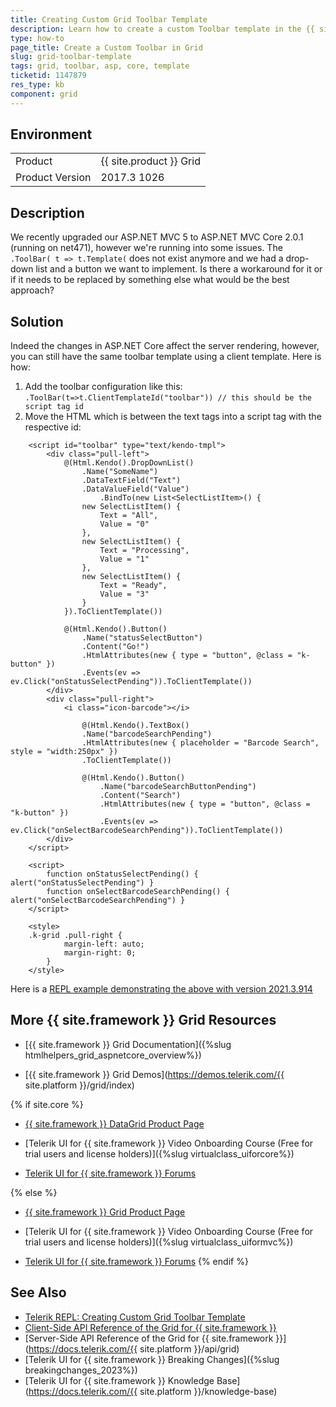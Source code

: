 ```yaml
---
title: Creating Custom Grid Toolbar Template
description: Learn how to create a custom Toolbar template in the {{ site.product }} Grid. Find the solution in the Knowledge Base section of the {{ site.product }} documentation.
type: how-to
page_title: Create a Custom Toolbar in Grid
slug: grid-toolbar-template
tags: grid, toolbar, asp, core, template
ticketid: 1147879
res_type: kb
component: grid
---
```


## Environment

<table>
 <tr>
  <td>Product</td>
  <td>{{ site.product }} Grid</td>
 </tr>
 <tr>
  <td>Product Version</td>
  <td>2017.3 1026</td>
 </tr>
</table>

## Description

We recently upgraded our ASP.NET MVC 5 to ASP.NET MVC Core 2.0.1 (running on net471), however we're running into some issues. The `.ToolBar( t => t.Template(` does not exist anymore and we had a drop-down list and a button we want to implement.
Is there a workaround for it or if it needs to be replaced by something else what would be the best approach?

## Solution

Indeed the changes in ASP.NET Core affect the server rendering, however, you can still have the same toolbar template using a client template. Here is how:

1. Add the toolbar configuration like this:
    `.ToolBar(t=>t.ClientTemplateId("toolbar")) // this should be the script tag id`
1. Move the HTML which is between the text tags into a script tag with the respective id:

```cshtml
    <script id="toolbar" type="text/kendo-tmpl">
        <div class="pull-left">
            @(Html.Kendo().DropDownList()
                .Name("SomeName")
                .DataTextField("Text")
                .DataValueField("Value")
                    .BindTo(new List<SelectListItem>() {
                new SelectListItem() {
                    Text = "All",
                    Value = "0"
                },
                new SelectListItem() {
                    Text = "Processing",
                    Value = "1"
                },
                new SelectListItem() {
                    Text = "Ready",
                    Value = "3"
                }
            }).ToClientTemplate())

            @(Html.Kendo().Button()
                .Name("statusSelectButton")
                .Content("Go!")
                .HtmlAttributes(new { type = "button", @class = "k-button" })
                .Events(ev => ev.Click("onStatusSelectPending")).ToClientTemplate())
        </div>
        <div class="pull-right">
            <i class="icon-barcode"></i>

                @(Html.Kendo().TextBox()
                .Name("barcodeSearchPending")
                .HtmlAttributes(new { placeholder = "Barcode Search", style = "width:250px" })
                .ToClientTemplate())

                @(Html.Kendo().Button()
                    .Name("barcodeSearchButtonPending")
                    .Content("Search")
                    .HtmlAttributes(new { type = "button", @class = "k-button" })
                    .Events(ev => ev.Click("onSelectBarcodeSearchPending")).ToClientTemplate())
        </div>
    </script>

    <script>
        function onStatusSelectPending() { alert("onStatusSelectPending") }
        function onSelectBarcodeSearchPending() { alert("onSelectBarcodeSearchPending") }
    </script>

    <style>
    .k-grid .pull-right {
            margin-left: auto;
            margin-right: 0;
        }    
    </style>
```

Here is a [REPL example demonstrating the above with version 2021.3.914](https://netcorerepl.telerik.com/wFFlaIlQ04WzH8VM43)

## More {{ site.framework }} Grid Resources

* [{{ site.framework }} Grid Documentation]({%slug htmlhelpers_grid_aspnetcore_overview%})

* [{{ site.framework }} Grid Demos](https://demos.telerik.com/{{ site.platform }}/grid/index)

{% if site.core %}
* [{{ site.framework }} DataGrid Product Page](https://www.telerik.com/aspnet-core-ui/grid)

* [Telerik UI for {{ site.framework }} Video Onboarding Course (Free for trial users and license holders)]({%slug virtualclass_uiforcore%})

* [Telerik UI for {{ site.framework }} Forums](https://www.telerik.com/forums/aspnet-core-ui)

{% else %}
* [{{ site.framework }} Grid Product Page](https://www.telerik.com/aspnet-mvc/grid)

* [Telerik UI for {{ site.framework }} Video Onboarding Course (Free for trial users and license holders)]({%slug virtualclass_uiformvc%})

* [Telerik UI for {{ site.framework }} Forums](https://www.telerik.com/forums/aspnet-mvc)
{% endif %}

## See Also

* [Telerik REPL: Creating Custom Grid Toolbar Template](https://netcorerepl.telerik.com/wFFlaIlQ04WzH8VM43)
* [Client-Side API Reference of the Grid for {{ site.framework }}](https://docs.telerik.com/kendo-ui/api/javascript/ui/grid)
* [Server-Side API Reference of the Grid for {{ site.framework }}](https://docs.telerik.com/{{ site.platform }}/api/grid)
* [Telerik UI for {{ site.framework }} Breaking Changes]({%slug breakingchanges_2023%})
* [Telerik UI for {{ site.framework }} Knowledge Base](https://docs.telerik.com/{{ site.platform }}/knowledge-base)
